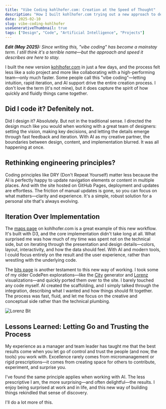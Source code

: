 ```yaml
---
title: "Vibe Coding kohlhofer.com: Creation at the Speed of Thought"
description: "How I built kohlhofer.com trying out a new approach to design and software development."
date: 2025-02-10
slug: vibe-coding-kohlhofer
useGenerativeThumbnail: true
tags: ["Design", "Code", "Artificial Intelligence", "Projects"]
---
```


_**Edit (May 2025):** Since writing this, "vibe coding" has become a mainstay term. I still think it's a terrible name—but the approach and speed it describes are here to stay._

I built the new version [kohlhofer.com](https://kohlhofer.com) in just a few days, and the process felt less like a solo project and more like collaborating with a high-performing team—only much faster. Some people call this "vibe coding"—letting intuition, rapid iteration, and AI support drive the entire creation process. I don't love the term (it's not mine), but it does capture the spirit of how quickly and fluidly things came together.

## Did I code it? Defenitely not.

Did I design it? Absolutely. But not in the traditional sense. I directed the design much like you would when working with a great team of designers: setting the vision, making key decisions, and letting the details emerge through fast feedback and iteration. With AI as my creative partner, the boundaries between design, content, and implementation blurred. It was all happening at once.

## Rethinking engineering principles? 

Coding principles like DRY (Don't Repeat Yourself) matter less because the AI is perfectly happy to update navigation elements or content in multiple places. And with the site hosted on GitHub Pages, deployment and updates are effortless. The friction of manual updates is gone, so you can focus on what matters—clarity and experience. It's a simple, robust solution for a personal site that's always evolving.

## Iteration Over Implementation

The [maps page](https://kohlhofer.com/map) on kohlhofer.com is a great example of this new workflow. It's built with D3, and the core implementation didn't take long at all. What surprised me was how much of my time was spent not on the technical side, but on iterating through the presentation and design details—colors, layout, interactivity, and how the data should feel. With AI and modern tools, I could focus entirely on the result and the user experience, rather than wrestling with the underlying code.

The [bits page](https://kohlhofer.com/bits) is another testament to this new way of working. I took some of my older CodePen explorations—like the [City](https://kohlhofer.com/city) generator and [Lorenz](https://kohlhofer.com/lorenz) visualizations—and quickly ported them over to the site. I barely touched any code myself. AI created the scaffolding, and I simply talked through the integration, describing what I wanted and how things should fit together. The process was fast, fluid, and let me focus on the creative and conceptual side rather than the technical plumbing.

![Lorenz Bit](/images/lorenz-bit.jpg)

## Lessons Learned: Letting Go and Trusting the Process

My experience as a manager and team leader has taught me that the best results come when you let go of control and trust the people (and now, the tools) you work with. Excellence rarely comes from micromanagement or rigid prescriptions—it comes from creating space for others to contribute, experiment, and surprise you.

I've found the same principle applies when working with AI. The less prescriptive I am, the more surprising—and often delightful—the results. I enjoy being surprised at work and in life, and this new way of building things rekindled that sense of discovery. 

I'll do a lot more of this.